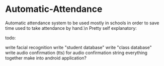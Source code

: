 # Automatic-Attendance
Automatic attendance system to be used mostly in schools in order to save time used to take attendance by hand.\n
Pretty self explanatory:

todo:

write facial recognition
write "student database"
write "class database"
write audio confirmation (tts) for audio confirmation
string everything together
make into android application?
